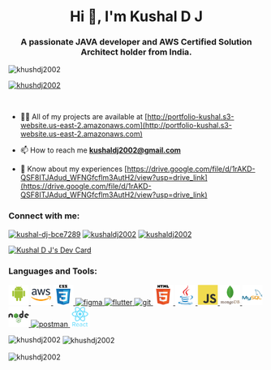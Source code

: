 <!-- - 👋 Hi, I’m Kushal D J
- 👀 I’m interested in Full Stack Web Development
- 🌱 I’m currently learning Full Stack Web Development
- 💞️ I’m looking to collaborate on projects baased on this
- 📫 How to reach me kushaldj2002@gmail.com -->

<!---
khushdj2002/khushdj2002 is a ✨ special ✨ repository because its `README.md` (this file) appears on your GitHub profile.
You can click the Preview link to take a look at your changes.
--->
<h1 align="center">Hi 👋, I'm Kushal D J</h1>
<h3 align="center">A passionate JAVA developer and AWS Certified Solution Architect holder from India.</h3>

<p align="left"> <img src="https://komarev.com/ghpvc/?username=khushdj2002&label=Profile%20views&color=0e75b6&style=flat" alt="khushdj2002" /> </p>

<p align="left"> <a href="https://github.com/ryo-ma/github-profile-trophy"><img src="https://github-profile-trophy.vercel.app/?username=khushdj2002" alt="khushdj2002" /></a> </p>

<p align="left"> <a href="https://twitter.com/" target="blank"><img src="https://img.shields.io/twitter/follow/?logo=twitter&style=for-the-badge" alt="" /></a> </p>

- 👨‍💻 All of my projects are available at [http://portfolio-kushal.s3-website.us-east-2.amazonaws.com](http://portfolio-kushal.s3-website.us-east-2.amazonaws.com)

- 📫 How to reach me **kushaldj2002@gmail.com**

- 📄 Know about my experiences [https://drive.google.com/file/d/1rAKD-QSF8ITJAdud_WFNGfcflm3AutH2/view?usp=drive_link](https://drive.google.com/file/d/1rAKD-QSF8ITJAdud_WFNGfcflm3AutH2/view?usp=drive_link)

<h3 align="left">Connect with me:</h3>
<p align="left">
<a href="https://linkedin.com/in/kushal-dj-bce7289" target="blank"><img align="center" src="https://raw.githubusercontent.com/rahuldkjain/github-profile-readme-generator/master/src/images/icons/Social/linked-in-alt.svg" alt="kushal-dj-bce7289" height="30" width="40" /></a>
<a href="https://www.hackerrank.com/kushaldj2002" target="blank"><img align="center" src="https://raw.githubusercontent.com/rahuldkjain/github-profile-readme-generator/master/src/images/icons/Social/hackerrank.svg" alt="kushaldj2002" height="30" width="40" /></a>
<a href="https://www.leetcode.com/kushaldj2002" target="blank"><img align="center" src="https://raw.githubusercontent.com/rahuldkjain/github-profile-readme-generator/master/src/images/icons/Social/leet-code.svg" alt="kushaldj2002" height="30" width="40" /></a>
</p>
<a href="https://app.daily.dev/kushaldj"><img src="https://api.daily.dev/devcards/v2/ArrMIxiXsaKwlNVMEek1x.png?r=z2o" width="356" alt="Kushal D J's Dev Card"/></a>
<h3 align="left">Languages and Tools:</h3>
<p align="left"> <a href="https://developer.android.com" target="_blank" rel="noreferrer"> <img src="https://raw.githubusercontent.com/devicons/devicon/master/icons/android/android-original-wordmark.svg" alt="android" width="40" height="40"/> </a> <a href="https://aws.amazon.com" target="_blank" rel="noreferrer"> <img src="https://raw.githubusercontent.com/devicons/devicon/master/icons/amazonwebservices/amazonwebservices-original-wordmark.svg" alt="aws" width="40" height="40"/> </a> <a href="https://www.w3schools.com/css/" target="_blank" rel="noreferrer"> <img src="https://raw.githubusercontent.com/devicons/devicon/master/icons/css3/css3-original-wordmark.svg" alt="css3" width="40" height="40"/> </a> <a href="https://www.figma.com/" target="_blank" rel="noreferrer"> <img src="https://www.vectorlogo.zone/logos/figma/figma-icon.svg" alt="figma" width="40" height="40"/> </a> <a href="https://flutter.dev" target="_blank" rel="noreferrer"> <img src="https://www.vectorlogo.zone/logos/flutterio/flutterio-icon.svg" alt="flutter" width="40" height="40"/> </a> <a href="https://git-scm.com/" target="_blank" rel="noreferrer"> <img src="https://www.vectorlogo.zone/logos/git-scm/git-scm-icon.svg" alt="git" width="40" height="40"/> </a> <a href="https://www.w3.org/html/" target="_blank" rel="noreferrer"> <img src="https://raw.githubusercontent.com/devicons/devicon/master/icons/html5/html5-original-wordmark.svg" alt="html5" width="40" height="40"/> </a> <a href="https://www.java.com" target="_blank" rel="noreferrer"> <img src="https://raw.githubusercontent.com/devicons/devicon/master/icons/java/java-original.svg" alt="java" width="40" height="40"/> </a> <a href="https://developer.mozilla.org/en-US/docs/Web/JavaScript" target="_blank" rel="noreferrer"> <img src="https://raw.githubusercontent.com/devicons/devicon/master/icons/javascript/javascript-original.svg" alt="javascript" width="40" height="40"/> </a> <a href="https://www.mongodb.com/" target="_blank" rel="noreferrer"> <img src="https://raw.githubusercontent.com/devicons/devicon/master/icons/mongodb/mongodb-original-wordmark.svg" alt="mongodb" width="40" height="40"/> </a> <a href="https://www.mysql.com/" target="_blank" rel="noreferrer"> <img src="https://raw.githubusercontent.com/devicons/devicon/master/icons/mysql/mysql-original-wordmark.svg" alt="mysql" width="40" height="40"/> </a> <a href="https://nodejs.org" target="_blank" rel="noreferrer"> <img src="https://raw.githubusercontent.com/devicons/devicon/master/icons/nodejs/nodejs-original-wordmark.svg" alt="nodejs" width="40" height="40"/> </a> <a href="https://postman.com" target="_blank" rel="noreferrer"> <img src="https://www.vectorlogo.zone/logos/getpostman/getpostman-icon.svg" alt="postman" width="40" height="40"/> </a> <a href="https://reactjs.org/" target="_blank" rel="noreferrer"> <img src="https://raw.githubusercontent.com/devicons/devicon/master/icons/react/react-original-wordmark.svg" alt="react" width="40" height="40"/> </a> </p>

<p><img align="left" src="https://github-readme-stats.vercel.app/api/top-langs?username=khushdj2002&show_icons=true&locale=en&layout=compact" alt="khushdj2002" /></p>

<p>&nbsp;<img align="center" src="https://github-readme-stats.vercel.app/api?username=khushdj2002&show_icons=true&locale=en" alt="khushdj2002" /></p>

<p><img align="center" src="https://github-readme-streak-stats.herokuapp.com/?user=khushdj2002&" alt="khushdj2002" /></p>

